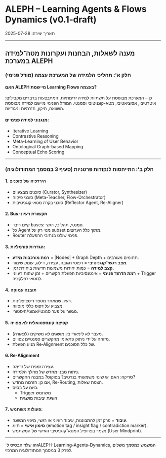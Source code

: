 # ALEPH – Learning Agents & Flows Dynamics (v0.1-draft)
תאריך יצירה: 2025-07-28

---

## מענה לשאלות, הבחנות ועקרונות מטה־למידה במערכת ALEPH

### חלק א': תהליכי הלמידה של המערכת עצמה (מודל פנימי)

#### האם ALEPH מיישמת Learning Flows בעצמה?
כן – המערכת מבוססת על תשתיות למידה זרימתיות, המתבצעות ברבדים מקבילים: איטרטיבי, אסוציאטיבי, מטא-קוגניטיבי וסמנטי. המודל הפנימי מיישם למידה מבוססת השוואה, תיקון, חזרתיות וניגודיות.

#### מנגנוני למידה פנימיים:
- Iterative Learning
- Contrastive Reasoning
- Meta-Learning of User Behavior
- Ontological Graph-based Mapping
- Conceptual Echo Scoring

---

### חלק ב': התייחסות לנקודות פרטניות (סעיף 3 במסמך המתודולוגיה)

#### 1. היררכיה של סוכנים
- סוכנים מבצעיים (Curator, Synthesizer)
- סוכני פיקוח (Meta-Teacher, Flow-Orchestrator)
- סוכני בקרה מטא-קוגניטיבית (Reflector Agent, Re-Aligner)

#### 2. Bus תקשורת רעיוני
- קיים ריבוי buses: סמנטי, תהליכי, רגשי.
- כל Agent מנוי רק על subset מתוך כלל הערוצים.
- Router פנימי שולט בנתיבי ההפעלה.

#### 3. הגדרות פורמליות:
- **רמת מורכבות מידע** = |Nodes| + Graph Depth + תחומים מעורבים.
- **מצב רגשי־קוגניטיבי** = דפוסי תגובה, עצירה, דילוג, עומק שימור.
- **קצב למידה** = כמות יחידות משמעות חדשות ביחידת זמן.
- **רמת הדהוד פנימי** = אינטנסיביות הפעלת הקשרים + זמן שהות רעיוני + Trigger למטא-רפלקציה.

#### 4. תובנה עמוקה
- רעיון שמאחד מספר דיסציפלינות.
- מצביע על דפוס כללי מוסווה.
- מגשר על פער סמנטי/אמוני/היסטורי.

#### 5. קפיצה קונספטואלית לא צפויה
- מעבר לא ליניארי בין מושגים לא משיקים (לכאורה).
- מזוהה על ידי ניתוק פתאומי מהקשרים סמנטיים צפויים.
- מניע הפעלת Re‑Alignment של כלל הסוכנים.

#### 6. Re‑Alignment
- עצירה זמנית של זרימה.
- ניתוח מבני מחדש של מהלך הלמידה.
- סריקה: האם יש שינוי משמעותי בנרטיב? בפוקוס? במבנה ההקשרים?
- אם כן: הזרמה מחדש, Re-Routing, הצפת שאלות.
- סיום על בסיס:
  - Trigger משתמש
  - השגת יציבות מושגית

#### 7. פעולות משתמש:
- **עיבוד** = פרק זמן להתבוננות, עיבוד רעיוני או רגשי, מיפוי המשגה.
- **סימון אישי** = תיוג (emotion tag / insight flag / contradiction marker).
- נשמר בפרופיל המטא־קוגניטיבי האישי של המשתמש (User Mindprint).

---

זהו שלד הבסיס ל־ALEPH-Learning-Agents-Dynamics, המשמש כמסמך משלים לפרק 3 במסמך המתודולוגיה המרכזי.
